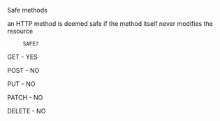 Safe methods

an HTTP method is deemed safe if the method itself never modifies the resource


         SAFE?
           
GET -      YES

POST -     NO

PUT -      NO

PATCH -    NO

DELETE -   NO
